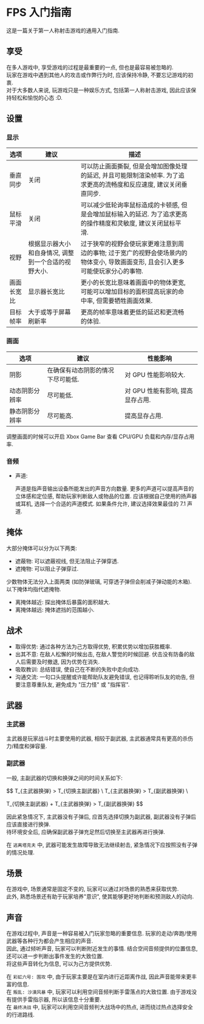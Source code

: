 # FPS 入门指南

这是一篇关于第一人称射击游戏的通用入门指南.  

## 享受

在多人游戏中, 享受游戏的过程是最重要的一点, 但也是最容易被忽略的.  
玩家在游戏中遇到其他人的攻击或作弊行为时, 应该保持冷静, 不要忘记游戏的初衷.  
对于大多数人来说, 玩游戏只是一种娱乐方式, 包括第一人称射击游戏, 因此应该保持轻松和愉悦的心态 :D.  

## 设置

### 显示

| 选项       | 建议                                                | 描述                                                                                                                            |   |
|----------|---------------------------------------------------|-------------------------------------------------------------------------------------------------------------------------------|---|
| 垂直同步   | 关闭                                                | 可以防止画面撕裂, 但是会增加图像处理的延迟, 并且可能限制渲染帧率. 为了追求更高的流畅度和反应速度, 建议关闭垂直同步.             |   |
| 鼠标平滑   | 关闭                                                | 可以减少低轮询率鼠标造成的卡顿感, 但是会增加鼠标输入的延迟. 为了追求更高的操作精度和灵敏度, 建议关闭鼠标平滑.                   |   |
| 视野       | 根据显示器大小和自身情况, 调整到一个合适的视野大小. | 过于狭窄的视野会使玩家更难注意到周边的事物; 过于宽广的视野会使场景内的物体变小, 导致画面变形, 且会引入更多可能使玩家分心的事物. |   |
| 画面长宽比 | 显示器长宽比                                        | 更小的长宽比意味着画面中的物体更宽, 可能可以增加目标的面积提高玩家的命中率, 但需要牺牲画面效果.                                 |   |
| 目标帧率   | 大于或等于屏幕刷新率                                | 更高的帧率意味着更低的延迟和更流畅的体验.                                                                                       |   |

### 画面

| 选项           | 建议                              | 性能影响                         |
|--------------|---------------------------------|------------------------------|
| 阴影           | 在确保有动态阴影的情况下尽可能低. | 对 GPU 性能影响较大.             |
| 动态阴影分辨率 | 尽可能低.                         | 对 GPU 性能有影响, 提高显存占用. |
| 静态阴影分辨率 | 尽可能高.                         | 提高显存占用.                    |

调整画面的时候可以开启 Xbox Game Bar 查看 CPU/GPU 负载和内存/显存占用率.  

### 音频

- 声道:

    声道是指声音输出设备所能发出的声音方向数量. 更多的声道可以提高声音的立体感和定位感, 帮助玩家判断敌人或物品的位置. 应该根据自己使用的扬声器或耳机, 选择一个合适的声道模式. 如果条件允许, 建议选择效果最佳的 7.1 声道.

## 掩体

大部分掩体可以分为以下两类:  

- 遮蔽物: 可以遮蔽视线, 但无法阻止子弹穿透.
- 遮掩物: 可以阻止子弹穿过.

少数物体无法分入上面两类 (如防弹玻璃, 可穿透子弹但会削减子弹动能的木箱).  
以下掩体均指代遮掩物.  

- 离掩体越近: 探出掩体后暴露的面积越大.
- 离掩体越远: 掩体遮挡的范围越小.

## 战术

- 取得优势: 通过各种方法为己方取得优势, 积累优势以增加获胜概率.
- 出其不意: 在敌人松懈的时候出击, 在敌人警觉的时候回避. 伏击没有防备的敌人后需要及时撤退, 因为优势在消失.
- 吸取教训: 总结错误, 使自己在不断的失败中走向成功.
- 沟通交流: 一句口头提醒或许能帮助队友避免错误, 也记得聆听队友的劝告, 但要注意尊重队友, 避免成为 "压力怪" 或 "指挥官".

## 武器

### 主武器

主武器是玩家战斗时主要使用的武器, 相较于副武器, 主武器通常具有更高的杀伤力/精度和弹容量.  

### 副武器

一般, 主副武器的切换和换弹之间的时间关系如下:  

$$
T_{主武器换弹} > T_{切换主副武器} \\
T_{主武器换弹} > T_{副武器换弹}   \\

T_{切换主副武器} + T_{主武器换弹} > T_{副武器换弹}
$$

因此紧急情况下, 主武器没有子弹后, 应首先选择切换为副武器, 副武器没有子弹后应该直接进行换弹.  
待环境安全后, 应确保副武器子弹充足然后切换至主武器再进行换弹.  

在 `逃离塔克夫` 中, 武器可能发生故障导致无法继续射击, 紧急情况下应按照没有子弹的情况处理.  

## 场景

在游戏中, 场景通常是固定不变的, 玩家可以通过对场景的熟悉来获取优势.  
此外, 熟悉场景还有助于玩家培养"意识", 使其能够更好地判断和预测敌人的动向.  

## 声音

在游戏过程中, 声音是一种容易被入门玩家忽略的重要信息. 玩家的走动/奔跑/使用武器等各种行为都会产生相应的声音.  
因此, 通过倾听声音, 玩家可以判断附近发生的事情. 结合空间音频提供的位置信息, 还可以进一步判断出事件发生的大致位置.  
将这些声音转化为信息, 可以为己方提供优势.  

在 `彩虹六号: 围攻` 中, 由于玩家主要是在室内进行近距离作战, 因此声音能带来更丰富的信息.  
在 `叛乱: 沙漠风暴` 中, 玩家可以利用空间音频判断手雷落点的大致位置. 由于游戏没有提供手雷指示器, 所以该信息十分重要.  
在 `最终决战` 中, 玩家可以利用空间音频判大战场中的热点, 进而绕过热点选择安全的行进路线.
